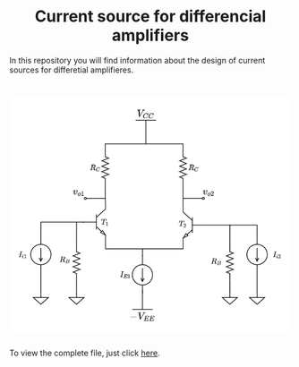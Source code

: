 <h1 align="center">Current source for differencial amplifiers</h1>

In this repository you will find information about the design of current sources for differetial amplifieres. 
<h1 align="center">
	<img src="IMAGENES/differential_amplifier.png" alt="general_image_for_this_repository">
</h1>
To view the complete file, just click 
<a href="https://www.overleaf.com/download/project/62c6e744296e0d39db8af34f/build/181db1a28ca-f223aa86af595b6b/output/output.pdf?compileGroup=standard&clsiserverid=clsi-pre-emp-e2-f-lz1j&popupDownload=true" target="_blank">here</a>.
